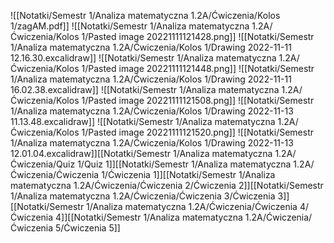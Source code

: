 ![[Notatki/Semestr 1/Analiza matematyczna 1.2A/Ćwiczenia/Kolos 1/zagAM.pdf]]
![[Notatki/Semestr 1/Analiza matematyczna 1.2A/Ćwiczenia/Kolos 1/Pasted image 20221111121428.png]]
![[Notatki/Semestr 1/Analiza matematyczna 1.2A/Ćwiczenia/Kolos 1/Drawing 2022-11-11 12.16.30.excalidraw]]
![[Notatki/Semestr 1/Analiza matematyczna 1.2A/Ćwiczenia/Kolos 1/Pasted image 20221111121448.png]]
![[Notatki/Semestr 1/Analiza matematyczna 1.2A/Ćwiczenia/Kolos 1/Drawing 2022-11-11 16.02.38.excalidraw]]
![[Notatki/Semestr 1/Analiza matematyczna 1.2A/Ćwiczenia/Kolos 1/Pasted image 20221111121508.png]]
![[Notatki/Semestr 1/Analiza matematyczna 1.2A/Ćwiczenia/Kolos 1/Drawing 2022-11-13 11.13.48.excalidraw]]
![[Notatki/Semestr 1/Analiza matematyczna 1.2A/Ćwiczenia/Kolos 1/Pasted image 20221111121520.png]]
![[Notatki/Semestr 1/Analiza matematyczna 1.2A/Ćwiczenia/Kolos 1/Drawing 2022-11-13 12.01.04.excalidraw]][[Notatki/Semestr 1/Analiza matematyczna 1.2A/Ćwiczenia/Quiz 1/Quiz 1]][[Notatki/Semestr 1/Analiza matematyczna 1.2A/Ćwiczenia/Ćwiczenia 1/Ćwiczenia 1]][[Notatki/Semestr 1/Analiza matematyczna 1.2A/Ćwiczenia/Ćwiczenia 2/Ćwiczenia 2]][[Notatki/Semestr 1/Analiza matematyczna 1.2A/Ćwiczenia/Ćwiczenia 3/Ćwiczenia 3]][[Notatki/Semestr 1/Analiza matematyczna 1.2A/Ćwiczenia/Ćwiczenia 4/Ćwiczenia 4]][[Notatki/Semestr 1/Analiza matematyczna 1.2A/Ćwiczenia/Ćwiczenia 5/Ćwiczenia 5]]